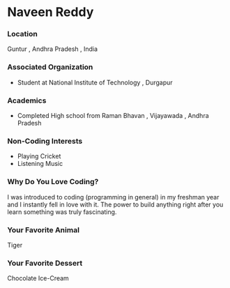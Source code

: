 # Naveen Reddy 

### Location
Guntur , Andhra Pradesh , India

### Associated Organization
- Student at National Institute of Technology , Durgapur

### Academics
- Completed High school from Raman Bhavan , Vijayawada , Andhra Pradesh

### Non-Coding Interests
- Playing Cricket
- Listening Music

### Why Do You Love Coding?
I was introduced to coding (programming in general) in my freshman year and I instantly fell in love with it. The power to build anything right after you learn something was truly fascinating.

### Your Favorite Animal
Tiger

### Your Favorite Dessert
Chocolate Ice-Cream

